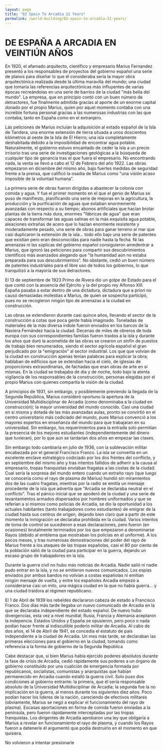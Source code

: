 ```yaml
---
layout: page
title: "02 Spain To Arcadia 21 Years"
permalink: /world-building/02-spain-to-arcadia-21-years/
---
```


# DE ESPAÑA A ARCADIA EN VEINTIÚN AÑOS

En 1920, el afamado arquitecto, científico y empresario Marius Fernandez presentó a los responsables de proyectos del gobierno español una serie de planos para diseñar lo que él consideraba sería la mayor obra arquitectónica realizada desde la última maravilla del mundo; una ciudad que tomaría las referencias arquitectónicas más influyentes de varias épocas recreándolas
en una serie de barrios de la ciudad "más bella del mundo". La empresa, que en principio contó con un buen número de detractores, fue finalmente admitida gracias al aporte de un enorme capital donado por el propio Marius, quien por aquel momento contaba con una increible fortuna personal gracias a las numerosas industrias con las que contaba, tanto en España como en el extranjero.

Las peticiones de Marius incluían la adquisición al estado español de la Isla de Tandera, una enorme extensión de tierra situada a unos doscientos kilómetros al oeste de la Isla de El Hierro; una isla completamente deshabitada debido a la imposibilidad de encontrar agua potable. Naturalmente, el gobierno estuvo encantado de ceder la isla a un precio irrisorio tras una serie de investigaciones geológicas a la búsqueda de cualquier tipo de ganancia tras el que fuera el empresario. No encontrando nada, la venta se llevó a cabo el 12 de Febrero del año 1922. Las obras empezaron en diciembre del mismo año, bajo fuertes medidas de seguridad frente a la prensa, que calificó la osadía de Marius como "una visión acaso imposible de la voluntad humana".

La primera serie de obras fueron dirigidas a abastecer la colonia con comida y agua. Y fue el primer momento en el que el genio de Marius se puso de manifiesto, planificando una serie de mejoras en la agricultura, la producción y la purificación de aguas que estaban enormemente avanzadas con respecto a su tiempo; abonos artificiales que hacían brotar plantas de la tierra más dura, enormes "fábricas de agua" que eran capaces de transformar las aguas salinas en la más exquisita agua potable, aleaciones extrañas de acero que lo hacían enormente resistente y moderadamente pesado, una serie de obras para ganar terreno al mar que casi duplicaron la extensión de la isla… todo ello bajo una serie de patentes que existían pero eran desconocidas para nadie hasta la
fecha. Ni las amenazas ni las súplicas del gobierno español consiguieron amedentrar a Marius, que ignoró las peticiones para compartir sus descubrimientos científicos más avanzados alegando que "la humanidad aún no estaba preparada para sus descubrimientos". No obstante, cedió un buen número de patentes industriales para el libre uso de todos los gobiernos, lo que tranquilizó a la
mayoría de sus detractores.

El 13 de septiembre de 1923 Primo de Rivera dio un golpe de Estado para el que contó con la anuencia del Ejército y la del propio rey Alfonso XIII. España pasaba a estar dentro de una dictadura, dictadura que a priori no causó demasiadas molestias a Marius, de quien se sospecha participó, pues no se recogieron ningún tipo de amenazas a la ciudad en construcción.

Las obras se extendieron durante casi quince años, llevando el sector de la construcción a cotas que poca gente había imaginado. Toneladas de materiales de la más diversa índole fueron enviados en los barcos de la Naviera Fernández hacia la ciudad. Decenas de miles de obreros de toda europa con sus correspondientes familias fueron traidos a la isla y durante los años que duró la acometida de las obras se crearon un sinfín de puestos de trabajo bien renumerados, siendo el sector agrícola español el gran perjudicado por la "emigración" al sector industrial. Los que que volvían de la ciudad en construcción apenas tenían palabras para explicar la obra; hablaban de edificios que
se extendían hacia el cielo, de iglesias de proporciones extraordinarias, de fachadas que eran obras de arte en sí mismas. En la ciudad se trabajaba de día y de noche, todo bajo la atenta vigilancia de los responsables de la construcción, personas elegidas por el propio Marius con quienes compartía la visión de la ciudad.

A principios de 1931, sin embargo, y posiblemente previendo la llegada de la Segunda República, Marius consideró oportuno la apertura de la Universidad Multidisciplinar de Arcadia (como denominaba a la ciudad en construcción); la mayor universidad del mundo conocido. Casi una ciudad en sí misma y dotada de las más avanzadas aulas, pronto se convirtió en el centro
universitario más codiciado del mundo, pues Marius convenció a los mayores expertos en enseñanza del mundo para que trabajaran en su universidad. Sin embargo, los requerimientos para la entrada solo permitían la presencia de los mejores estudiantes (independientemente del dinero que tuvieran), por lo que aún se tardarían dos años en empezar las clases.

Sin embargo todo cambiaría en julio de 1936, con la sublevación militar encabezada por el general Francisco Franco. La isla se convertía en un excelente enclave estratégico codiciado por los dos frentes del conflicto, y en septiembre del mismo año y tras intentos fallidos de adherir a la causa al
empresario, tropas franquistas enviaban fragatas a las costas de la ciudad. Cual sería la sorpresa del mundo entero cuando un extraño rayo (que luego se conocería como el rayo de plasma de Marius) hundió sin miramientos dos de las cuatro fragatas, mientras por la radio se emitía un mensaje procedente de la isla que advertía que "Arcadia se declaraba neutral en el conflicto". Tras el pánico
inicial que se apoderó de la ciudad y una serie de levantamientos armados dispersados por hombres uniformados y que se referían a sí mismos como policías de Arcadia, se dio la oportunidad a los actuales habitantes (tanto trabajadores como estudiantes) de emigrar de la ciudad hasta sus centros de origen, dejando bien claro que a partir de este momento la inmigración se declaraba 
prohibida en la ciudad. Varios intentos de toma de control se sucedieron a esas declaraciones, pero fueron (en ocasiones) brutalmente terminados por los que empezaron a denominarse Rayos (debido al emblema que mostraban los policías en el uniforme). A los pocos meses, y tras numerosas demostraciones del poder del rayo de Marius frente a los ataques de las tropas españolas, casi el 80 por ciento de la población salió de la ciudad para participar en la guerra, dejando un escaso grupo de trabajadores en la isla.

Durante la guerra civil no hubo más noticias de Arcadia. Nadie salió ni nadie pudo entrar en la isla, y no se emitieron nuevos comunicados. Los espías enviados por ambos bandos no volvían a costas españolas ni emitían ningún mensaje de vuelta, y entre los españoles Arcadia empezó a considerarse casi un mito, una mágica ciudad en la que no había guerra... y una ciudad traidora al
régimen republicano.

El 1 de Abril de 1939 los rebeldes declararon cabeza de estado a Francisco Franco. Dos días más tarde llegaba un nuevo comunicado de Arcadia en la que se declaraba independiente del estado español. De nuevo hubo divergencias, esta vez a nivel mundial; Rusia, Francia y Alemania aceptaron la indepencia. Estados Unidos y España se opusieron, pero poco o nada podían hacer frente al indiscutible poderío militar de Arcadia. Al cabo de dos años, el 14 de Abril de 1941, se concedía el estatuto de pais independiente a la ciudad de Arcadia. Un mes más tarde, se declaraban las primeras elecciones para el gobierno en la ciudad, tomando como referencia a la forma de gobierno de la Segunda República

Cabe destacar que, si bien Marius había ejercido poderes absolutos durante la fase de crisis de Arcadia, cedió rápidamente sus poderes a un órgano de gobierno constituido por una cualición de emergencia formada por republicanos, socialistas, comunistas y anarquistas que habían permanecido en Arcadia cuando estalló la guerra civil. Solo puso dos condiciones al gobierno
entrante: la primera, que él sería responsable absoluto de la Universidad Multidisciplinar de Arcadia; la segunda fue la no implicación en la guerra, al menos durante los siguientes diez años. Poco podían hacer los líderes de la nación, careciendo de efectivos militares (obviamente, Marius se negó a explicar el funcionamiento del rayo de plasma). Escasas aportaciones en forma de comida fueron enviadas a la península, pero fueron rápidamente interceptadas por las tropas franquistas. Los dirigentes de Arcadia aprobaron una ley que obligaría a Marius a revelar en funcionamiento el rayo de plasma, y cuando los Rayos fueron a detenerle él argumentó que podía destruirlo en el momento en que quisiera.

No volvieron a intentar presionarle